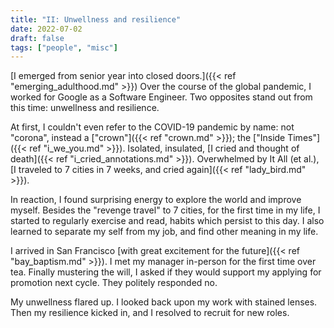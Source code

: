 ```yaml
---
title: "II: Unwellness and resilience"
date: 2022-07-02
draft: false
tags: ["people", "misc"]
---
```

[I emerged from senior year into closed doors.]({{< ref "emerging_adulthood.md" >}}) Over the course of the global pandemic, I worked for Google as a Software Engineer. Two opposites stand out from this time: unwellness and resilience.

At first, I couldn't even refer to the COVID-19 pandemic by name: not "corona", instead a ["crown"]({{< ref "crown.md" >}}); the ["Inside Times"]({{< ref "i_we_you.md" >}}). Isolated, insulated, [I cried and thought of death]({{< ref "i_cried_annotations.md" >}}). Overwhelmed by It All (et al.), [I traveled to 7 cities in 7 weeks, and cried again]({{< ref "lady_bird.md" >}}). 

In reaction, I found surprising energy to explore the world and improve myself. Besides the "revenge travel" to 7 cities, for the first time in my life, I started to regularly exercise and read, habits which persist to this day. I also learned to separate my self from my job, and find other meaning in my life.

I arrived in San Francisco [with great excitement for the future]({{< ref "bay_baptism.md" >}}). I met my manager in-person for the first time over tea. Finally mustering the will, I asked if they would support my applying for promotion next cycle. They politely responded no.

My unwellness flared up. I looked back upon my work with stained lenses. Then my resilience kicked in, and I resolved to recruit for new roles.
